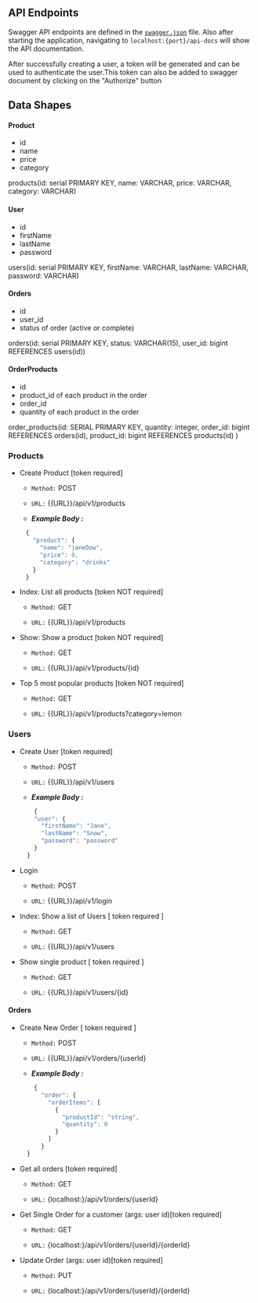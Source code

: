 ## API Endpoints

Swagger API endpoints are defined in the [`swagger.json`](./src/swagger.json) file.
Also after starting the application, navigating to `localhost:{port}/api-docs` will show the API documentation.

After successfully creating a user, a token will be generated and can be used to authenticate the user.This token can also be added to swagger document by clicking on the "Authorize" button

## Data Shapes

#### Product

- id
- name
- price
- category

products(id: serial PRIMARY KEY, name: VARCHAR, price: VARCHAR, category: VARCHAR)

#### User

- id
- firstName
- lastName
- password

users(id: serial PRIMARY KEY, firstName: VARCHAR, lastName: VARCHAR, password: VARCHAR)

#### Orders

- id
- user_id
- status of order (active or complete)

orders(id: serial PRIMARY KEY, status: VARCHAR(15), user_id: bigint REFERENCES users(id))

#### OrderProducts

- id
- product_id of each product in the order
- order_id
- quantity of each product in the order

order_products(id: SERIAL PRIMARY KEY, quantity: integer, order_id: bigint REFERENCES orders(id), product_id: bigint REFERENCES products(id)
)

### Products

- Create Product [token required]

  - `Method:` POST

  - `URL:` {{URL}}/api/v1/products

  - **_Example Body :_**

```js
     {
       "product": {
         "name": "janeDow",
         "price": 0,
         "category": "drinks"
       }
     }
```

- Index: List all products [token NOT required]

  - `Method:` GET

  - `URL:` {{URL}}/api/v1/products

- Show: Show a product [token NOT required]

  - `Method:` GET

  - `URL:` {{URL}}/api/v1/products/{id}

- Top 5 most popular products [token NOT required]

  - `Method:` GET

  - `URL:` {{URL}}/api/v1/products?category=lemon

### Users

- Create User [token required]

  - `Method:` POST

  - `URL:` {{URL}}/api/v1/users

  - **_Example Body :_**

  ```js
      {
      "user": {
        "firstName": "Jane",
        "lastName": "Snow",
        "password": "password"
      }
    }
  ```

- Login

  - `Method:` POST

  - `URL:` {{URL}}/api/v1/login



- Index: Show a list of Users [ token required ]

  - `Method:` GET

  - `URL:` {{URL}}/api/v1/users

- Show single product [ token required ]

  - `Method:` GET

  - `URL:` {{URL}}/api/v1/users/{id}

#### Orders

- Create New Order [ token required ]

  - `Method:` POST
  - `URL:` {{URL}}/api/v1/orders/{userId}

  - **_Example Body :_**

  ```js
      {
        "order": {
          "orderItems": [
            {
              "productId": "string",
              "quantity": 0
            }
          ]
        }
    }
  ```

- Get all orders [token required]

  - `Method:` GET

  - `URL:` {localhost:}/api/v1/orders/{userId}


- Get Single Order for a customer (args: user id)[token required]

  - `Method:` GET

  - `URL:` {localhost:}/api/v1/orders/{userId}/{orderId}

- Update Order (args: user id)[token required]

  - `Method:` PUT

  - `URL:` {localhost:}/api/v1/orders/{userId}/{orderId}


